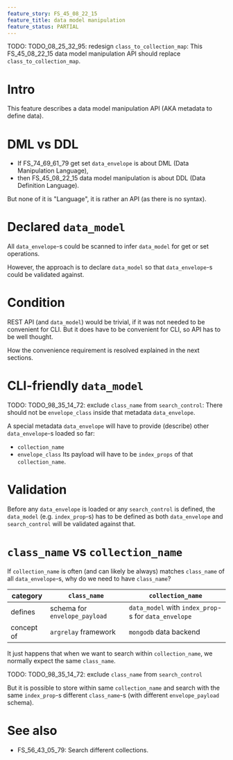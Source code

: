 ```yaml
---
feature_story: FS_45_08_22_15
feature_title: data model manipulation
feature_status: PARTIAL
---
```


TODO: TODO_08_25_32_95: redesign `class_to_collection_map`:
      This FS_45_08_22_15 data model manipulation API should replace `class_to_collection_map`.

# Intro

This feature describes a data model manipulation API (AKA metadata to define data).

# DML vs DDL

*   If FS_74_69_61_79 get set `data_envelope` is about DML (Data Manipulation Language),
*   then FS_45_08_22_15 data model manipulation is about DDL (Data Definition Language).

But none of it is "Language", it is rather an API (as there is no syntax).

# Declared `data_model`

All `data_envelope`-s could be scanned to infer `data_model` for get or set operations.

However, the approach is to declare `data_model` so that `data_envelope`-s could be validated against.

# Condition

REST API (and `data_model`) would be trivial, if it was not needed to be convenient for CLI.
But it does have to be convenient for CLI, so API has to be well thought.

How the convenience requirement is resolved explained in the next sections.

# CLI-friendly `data_model`

TODO: TODO_98_35_14_72: exclude `class_name` from `search_control`:
      There should not be `envelope_class` inside that metadata `data_envelope`.

A special metadata `data_envelope` will have to provide (describe) other `data_envelope`-s loaded so far:
*   `collection_name`
*   `envelope_class`
Its payload will have to be `index_props` of that `collection_name`.

# Validation

Before any `data_envelope` is loaded or any `search_control` is defined,
the `data_model` (e.g. `index_prop`-s) has to be defined as both `data_envelope` and `search_control`
will be validated against that.

# `class_name` vs `collection_name`

If `collection_name` is often (and can likely be always) matches `class_name` of all `data_envelope`-s,
why do we need to have `class_name`?

| category   | `class_name`                  | `collection_name`                                    |
|------------|-------------------------------|------------------------------------------------------|
| defines    | schema for `envelope_payload` | `data_model` with `index_prop`-s for `data_envelope` |
| concept of | `argrelay` framework          | `mongodb` data backend                               |

It just happens that when we want to search within `collection_name`, we normally expect the same `class_name`.

TODO: TODO_98_35_14_72: exclude `class_name` from `search_control`

But it is possible to store within same `collection_name` and search with the same `index_prop`-s
different `class_name`-s (with different `envelope_payload` schema).

# See also

*   FS_56_43_05_79: Search different collections.
